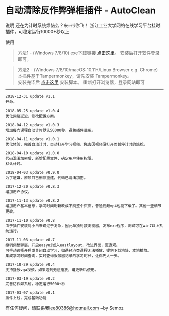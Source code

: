 # 自动清除反作弊弹框插件 - AutoClean

说明
还在为计时系统烦恼么？来~带你飞！
浙江工业大学网络在线学习平台挂时插件，可稳定运行10000+秒以上

使用　
>方法1 - (Windows 7/8/10)
>exe下载链接 [点击这里](https://github.com/Semoz/AutoClean/releases/download/v1.1/AutoClean_V0.0.1.zip)。
>安装后打开软件登录即可。

>方法2 - (Windows 7/8/10/macOS 10.11+/Linux Browser e.g. Chrome)  
>本插件基于Tampermonkey，请先安装 Tampermonkey。  
>安装完毕后 [点击这里](https://semoz.github.io/AutoClean/AutoClean.user.js) 安装脚本。
>重新打开浏览器，登录网站即可

---
```
2018-12-31 update v1.1
开源。
```
```
2018-05-25 update v1.0.4
优化网络延迟，修改配置方案。
```
```
2018-04-12 update v1.0.3
增加每门课程自动计时默认50000秒，避免插件滥用。
```
```
2018-04-11 update v1.0.1
优化体验，完善自动计时，自动打开学习视频，免去因视频没打开而暂停计时的尴尬。
```
```
2018-04-10 update v1.0.0
代码混淆加密后，新增配置文件，确定用户使用权限。
默认计时。
```
```
2018-04-03 update v0.9.0
为了避嫌，原项目已删除重建，代码已混淆加密。
```
```
2017-12-20 update v0.8.3
增加用户协议。
```
```
2017-11-13 update v0.8.2
增加用户基本信息，学习时间刷新改成不刷整个页面，普通视频mp4也能下载了。其他一些细节更改。
```
```
2017-11-10 update v0.8
由于插件安装对小白来讲过于复杂，因此单独封装浏览器，发布exe程序，测试可在win7以上系统运行。
```
```
2017-11-03 update v0.7
撤销频繁弹窗，开启easyui嵌入eastlayout，改进界面，更直观。
可手动选择开启或关闭自动学习，如遇经济类课程无法播放，提供下载地址，本地播放。
集成学习时间查询，实时查询服务器记录的学习时长，让你先人一步。
```
```
2017-10-29 update v0.4
支持播放vga视频，如果遇到无法播放，请更新后使用。
```
```
2017-03-19 update v0.2
完善防作弊系统，稳定运行5000+秒
```
```
2017-03-07 update v0.1
插件上线，完成基础功能
```




​有任何疑问，请联系我lee80386@hotmail.com											     ~by Semoz
